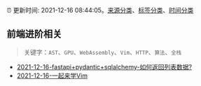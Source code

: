 :alarm_clock: 更新时间: 2021-12-16 08:44:05。[来源分类](../README.md)、[标签分类](../TAGS.md)、[时间分类](../TIMELINE.md)

## 前端进阶相关


> 关键字：`AST`、`GPU`、`WebAssembly`、`Vim`、`HTTP`、`算法`、`全栈`



- [2021-12-16-fastapi+pydantic+sqlalchemy-如何返回列表数据?](https://www.v2ex.com/t/822594) 
- [2021-12-16-一起来学Vim](https://toutiao.io/k/4u86jkw) 